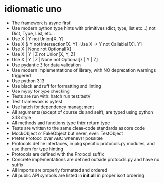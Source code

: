 # idiomatic uno

- The framework is async first!
- Use modern python type hints with primitives (dict, type, list etc...) not Dict, Type, List, etc...
- Use X | Y not Union[X, Y]
- Use X & Y not Intersection[X, Y]
 -Use X -> Y not Callable[[X], Y]
- Use X | None not Optional[X]
- Use X | Y | Z not Union[X, Y, Z]
- Use X | Y | Z | None not Optional[X | Y | Z]
- Use pydantic 2 for data validation
- Use modern implementations of library, with NO deprecation warnings triggered
- Use python 3.13
- Use black and ruff for formatting and linting
- Use mypy for type checking
- Tests are run with: hatch run test:testV
- Test framework is pytest
- Use hatch for dependency management
- All arguments (except of course cls and self), are typed using python 3.13 style
- All methods and functions type thier return type
- Tests are written to the same clean-code standards as core code
- MockObject or FakeObject but never, ever: TestObject
- Prefer Protocol over ABC whenever possible
- Protocols define interfaces, in pkg specific protocols.py modules, and use them for type hinting
- Protocols are defined with the Protocol suffix
- Concrete implementations are defined outside protocols.py and have no suffix
- All imports are properly formatted and ordered
- All public API symbols are listed in __init__.__all__ in proper isort ordering
